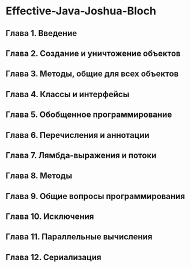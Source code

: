 # Effective-Java-Joshua-Bloch

## Глава 1. Введение

## Глава 2. Создание и уничтожение объектов

## Глава 3. Методы, общие для всех объектов

## Глава 4. Классы и интерфейсы

## Глава 5. Обобщенное программирование

## Глава 6. Перечисления и аннотации

## Глава 7. Лямбда-выражения и потоки

## Глава 8. Методы

## Глава 9. Общие вопросы программирования

## Глава 10. Исключения

## Глава 11. Параллельные вычисления

## Глава 12. Сериализация